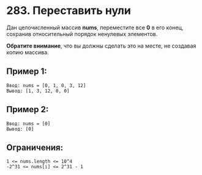 # 283. Переставить нули

Дан целочисленный массив **nums**, переместите все **0** в его конец,
сохранив относительный порядок ненулевых элементов.

**Обратите внимание**, что вы должны сделать это на месте,
не создавая копию массива.

## Пример 1:
```
Ввод: nums = [0, 1, 0, 3, 12]
Вывод: [1, 3, 12, 0, 0]
```
## Пример 2:
```
Ввод: nums = [0]
Вывод: [0]
```
## Ограничения:
```
1 <= nums.length <= 10^4
-2^31 <= nums[i] <= 2^31 - 1
```